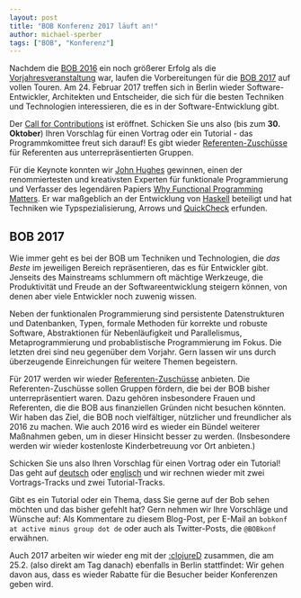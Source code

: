 ```yaml
---
layout: post
title: "BOB Konferenz 2017 läuft an!"
author: michael-sperber
tags: ["BOB", "Konferenz"]
---
```


Nachdem die [BOB 2016](http://bobkonf.de/2016/) ein noch größerer Erfolg
als die [Vorjahresveranstaltung](http://bobkonf.de/2015/) war, laufen die Vorbereitungen für die [BOB
2017](http://bobkonf.de/2017/) auf vollen Touren. Am
24. Februar 2017 treffen sich in Berlin wieder 
Software-Entwickler, Architekten und Entscheider, die sich für die
besten Techniken und Technologien interessieren, die es in der
Software-Entwicklung gibt.

Der [Call for Contributions](http://bobkonf.de/2017/cfp.html) ist
eröffnet.  Schicken Sie uns also (bis zum **30. Oktober**) 
Ihren Vorschlag für einen Vortrag oder ein Tutorial - das
Programmkomittee freut sich darauf!  Es gibt wieder
[Referenten-Zuschüsse](http://bobkonf.de/2017/de/speaker-grants.html)
für Referenten aus unterrepräsentierten Gruppen.

Für die Keynote konnten wir
[John Hughes](http://www.cse.chalmers.se/~rjmh/) gewinnen, einen der
renommiertesten und kreativsten Experten für funktionale
Programmierung und Verfasser des legendären Papiers 
[Why Functional Programming Matters](http://www.cs.chalmers.se/~rjmh/Papers/whyfp.html). Er war maßgeblich an der Entwicklung von [Haskell](http://haskell.org/)
beteiligt und hat Techniken wie Typspezialisierung, Arrows und
[QuickCheck](https://en.wikipedia.org/wiki/QuickCheck) erfunden.

<!-- more start -->

## BOB 2017

Wie immer geht es bei der BOB um Techniken und Technologien, die
*das Beste* im jeweiligen Bereich repräsentieren, das es für
Entwickler gibt.  Jenseits des Mainstreams schlummern oft mächtige
Werkzeuge, die Produktivität und Freude an der Softwareentwicklung
steigern können, von denen aber viele Entwickler noch zuwenig wissen.

Neben der funktionalen Programmierung sind persistente Datenstrukturen
und Datenbanken, Typen, formale Methoden für korrekte und robuste
Software, Abstraktionen für Nebenläufigkeit und Parallelismus,
Metaprogrammierung und probablistische Programmierung im Fokus.  Die
letzten drei sind neu gegenüber dem Vorjahr.  Gern lassen wir uns durch überzeugende
Einreichungen für weitere Themen begeistern.

Für 2017 werden wir wieder
[Referenten-Zuschüsse](http://bobkonf.de/2017/de/speaker-grants.html)
anbieten. Die Referenten-Zuschüsse sollen Gruppen fördern, die bei der
BOB bisher unterrepräsentiert waren. Dazu gehören insbesondere Frauen
und Referenten, die die BOB aus finanziellen Gründen nicht besuchen
könnten. Wir haben das Ziel, die BOB noch vielfältiger, nützlicher und
freundlicher als 2016 zu machen.  Wie auch 2016 wird es wieder ein
Bündel weiterer Maßnahmen geben, um in dieser Hinsicht besser zu
werden.  (Insbesondere werden wir wieder kostenloste Kinderbetreuung
vor Ort anbieten.)

Schicken Sie uns also Ihren Vorschlag für einen Vortrag oder
ein Tutorial!  Das geht auf
[deutsch](http://bobkonf.de/2017/de/cfp.html) oder
[englisch](http://bobkonf.de/2017/en/cfp.html) und wir rechnen wieder
mit zwei Vortrags-Tracks und zwei Tutorial-Tracks.

Gibt es ein Tutorial oder ein Thema, dass Sie gerne auf der Bob
sehen möchten und das bisher gefehlt hat?  Gern nehmen wir Ihre
Vorschläge und Wünsche auf: Als Kommentare zu diesem Blog-Post, per
E-Mail an `bobkonf at active minus group dot de` oder auch als
Twitter-Posts, die `@BOBkonf` erwähnen.

Auch 2017 arbeiten wir wieder eng mit der
[:clojureD](http://clojured.de/) zusammen, die am 25.2. (also direkt am Tag danach)
ebenfalls in Berlin stattfindet: Wir gehen davon aus,
dass es wieder Rabatte für die Besucher beider Konferenzen geben wird.

<!-- more end -->
